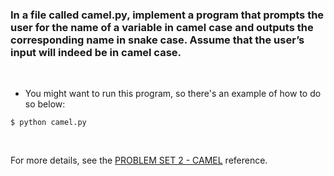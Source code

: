 ### In a file called camel.py, implement a program that prompts the user for the name of a variable in camel case and outputs the corresponding name in snake case. Assume that the user’s input will indeed be in camel case.

<br />

* You might want to run this program, so there's an example of how to do so below:

```
$ python camel.py
```

<br />

For more details, see the [PROBLEM SET 2 - CAMEL](https://cs50.harvard.edu/python/2022/psets/2/camel/) reference.
